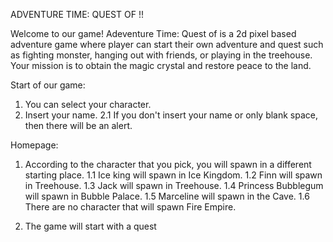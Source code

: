 ADVENTURE TIME: QUEST OF !!

Welcome to our game! Adeventure Time: Quest of is a 2d pixel based adventure game where player can start their own adventure and quest such as fighting monster, hanging out with friends, or playing in the treehouse. Your mission is to obtain the magic crystal and restore peace to the land.

Start of our game:
1. You can select your character.
2. Insert your name.
   2.1 If you don't insert your name or only blank space, then there will be an alert.

Homepage:
1. According to the character that you pick, you will spawn in a different starting place.
   1.1 Ice king will spawn in Ice Kingdom.
   1.2 Finn will spawn in Treehouse.
   1.3 Jack will spawn in Treehouse.
   1.4 Princess Bubblegum will spawn in Bubble Palace.
   1.5 Marceline will spawn in the Cave.
   1.6 There are no character that will spawn Fire Empire.

2. The game will start with a quest 
